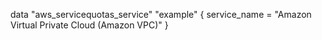 data "aws_servicequotas_service" "example" {
  service_name = "Amazon Virtual Private Cloud (Amazon VPC)"
}
